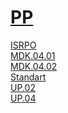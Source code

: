 # [PP](https://disk.yandex.ru/d/Ogt40JLkedz00g)<br/>
[ISRPO](https://disk.yandex.ru/d/hwGQWfbIRmbxtQ)<br/>
[MDK.04.01](https://disk.yandex.ru/d/-vLom65vetL6BQ)<br/>
[MDK.04.02](https://disk.yandex.ru/d/BuGB8hoXmWXveg)<br/>
[Standart](https://disk.yandex.ru/d/8uQdeMlDgMSufA)<br/>
[UP.02](https://disk.yandex.ru/d/htrNF902_l8jLw)<br/>
[UP.04](https://disk.yandex.ru/d/iU1yBlYYDbjjdQ)<br/>

